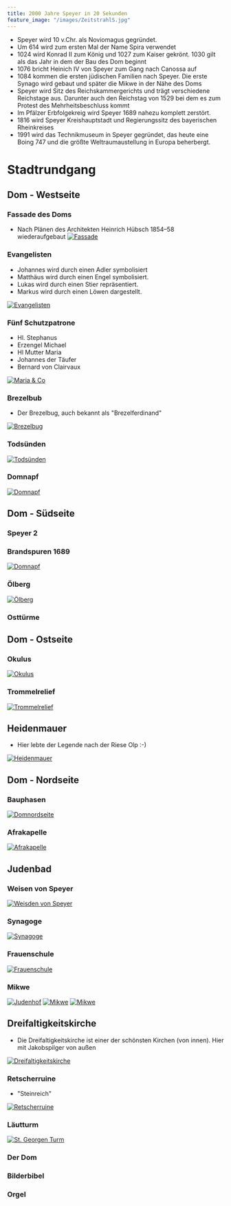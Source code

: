 ```yaml
---
title: 2000 Jahre Speyer in 20 Sekunden
feature_image: "/images/ZeitstrahlS.jpg"
---
```



* Speyer wird 10 v.Chr. als Noviomagus gegründet.
* Um 614 wird zum ersten Mal der Name Spira verwendet
* 1024 wird Konrad II zum König und 1027 zum Kaiser gekrönt. 1030 gilt als das Jahr in dem der Bau des Dom beginnt
* 1076 bricht Heinich IV von Speyer zum Gang nach Canossa auf
* 1084 kommen die ersten jüdischen Familien nach Speyer. Die erste Synago wird gebaut und später die Mikwe in der Nähe des Doms
* Speyer wird Sitz des Reichskammergerichts und trägt verschiedene Reichstage aus. Darunter auch den Reichstag von 1529 bei dem es zum Protest des Mehrheitsbeschluss kommt
* Im Pfälzer Erbfolgekreig wird Speyer 1689 nahezu komplett zerstört.
* 1816 wird Speyer Kreishauptstadt und Regierungssitz des bayerischen Rheinkreises
* 1991 wird das Technikmuseum in Speyer gegründet, das heute eine Boing 747 und die größte Weltraumaustellung in Europa beherbergt.

# Stadtrundgang

## Dom - Westseite
### Fassade des Doms
* Nach Plänen des Architekten Heinrich Hübsch 1854–58 wiederaufgebaut
[![Fassade](/images/20240319_175130%20(Small).jpg)](/images/20240319_175130.jpg)

### Evangelisten
* Johannes wird durch einen Adler symbolisiert
* Matthäus wird durch einen Engel symbolisiert.
* Lukas wird durch einen Stier repräsentiert.
* Markus wird durch einen Löwen dargestellt.

[![Evangelisten](/images/20231230_150947%20(Small).jpg)](/images/20231230_150947.jpg)


### Fünf Schutzpatrone 
* Hl. Stephanus
* Erzengel Michael
* Hl Mutter Maria
* Johannes der Täufer 
* Bernard von Clairvaux

[![Maria & Co](/images/20231230_150940%20(Small).jpg)](/images/20231230_150940.jpg)

### Brezelbub
* Der Brezelbug, auch bekannt als "Brezelferdinand"

[![Brezelbug](/images/20231230_151010%20(Small).jpg)](/images/20231230_151010.jpg)

### Todsünden
[![Todsünden](/images/20231230_151055%20(Small).jpg)](/images/20231230_151055.jpg)

### Domnapf
[![Domnapf](/images/20240303_163139%20(Small).jpg)](/images/20240303_163139.jpg)

## Dom - Südseite
### Speyer 2
### Brandspuren 1689
[![Domnapf](/images/Brandspuren%20(Small).jpg)](/images/Brandspuren.jpg)


### Ölberg
[![Ölberg](/images/Oelberg%20(Small).jpg)](/images/Oelberg.jpg)

### Osttürme

## Dom - Ostseite
### Okulus
[![Okulus](/images/20211107_165047%20(Small).jpg)](/images/20211107_165047.jpg)

### Trommelrelief
[![Trommelrelief](/images/P1110705%20(1)%20(Small).jpg)](/images/P1110705%20(1).jpg)

## Heidenmauer
* Hier lebte der Legende nach der Riese Olp :-)

[![Heidenmauer](/images/20240225_131543%20(Small).jpg)](/images/20240225_131543.jpg)

## Dom - Nordseite
### Bauphasen
[![Domnordseite](/images/Domnordseite%20(Small).jpg)](/images/Domnordseite.jpg)

### Afrakapelle
[![Afrakapelle](/images/20211107_165452%20(Small).jpg)](/images/20211107_165452.jpg)

## Judenbad
### Weisen von Speyer
[![Weisden von Speyer](/images/20240530_115624937_iOS%20(Small).jpg)](/images/20240530_115624937_iOS.jpg)

### Synagoge
[![Synagoge](/images/20240330_150140%20(Small).jpg)](/images/20240330_150140.jpg)

### Frauenschule
[![Frauenschule](/images/20240330_150138%20(Small).jpg)](/images/20240330_150138.jpg)

### Mikwe
[![Judenhof](/images/Judenhof1%20(Small).jpg)](/images/Judenhof1.jpg)
[![Mikwe](/images/Mikwe1%20(Large).jpg)](/images/Mikwe1.jpg)
[![Mikwe](/images/Mikwe2%20(Large).jpg)](/images/Mikwe2.jpg)

## Dreifaltigkeitskirche
* Die Dreifaltigkeitskirche ist einer der schönsten Kirchen (von innen). Hier mit Jakobspilger von außen

[![Dreifaltigkeitskirche](/images/DFK%20(Small).jpg)](/images/DFK.jpg)

### Retscherruine
* "Steinreich"

[![Retscherruine](/images/Retscherruine%20(Small).jpg)](/images/Retscherruine.jpg)

### Läutturm
[![St. Georgen Turm](/images/StGeorgenTurm%20(Small).jpg)](/images/StGeorgenTurm.jpg)

### Der Dom
### Bilderbibel
### Orgel